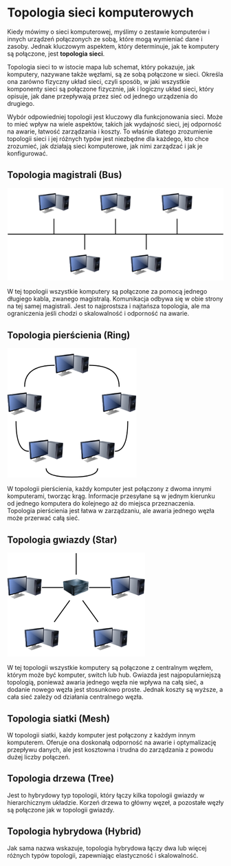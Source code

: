 # Topologia sieci komputerowych

Kiedy mówimy o sieci komputerowej, myślimy o zestawie komputerów i innych urządzeń połączonych ze sobą, które mogą wymieniać dane i zasoby. Jednak kluczowym aspektem, który determinuje, jak te komputery są połączone, jest **topologia sieci**.

Topologia sieci to w istocie mapa lub schemat, który pokazuje, jak komputery, nazywane także węzłami, są ze sobą połączone w sieci. Określa ona zarówno fizyczny układ sieci, czyli sposób, w jaki wszystkie komponenty sieci są połączone fizycznie, jak i logiczny układ sieci, który opisuje, jak dane przepływają przez sieć od jednego urządzenia do drugiego.

Wybór odpowiedniej topologii jest kluczowy dla funkcjonowania sieci. Może to mieć wpływ na wiele aspektów, takich jak wydajność sieci, jej odporność na awarie, łatwość zarządzania i koszty. To właśnie dlatego zrozumienie topologii sieci i jej różnych typów jest niezbędne dla każdego, kto chce zrozumieć, jak działają sieci komputerowe, jak nimi zarządzać i jak je konfigurować.

## Topologia magistrali (Bus)

![Topologia magistrali](../.gitbook/assets/bus_topology.png)

W tej topologii wszystkie komputery są połączone za pomocą jednego długiego kabla, zwanego magistralą. Komunikacja odbywa się w obie strony na tej samej magistrali. Jest to najprostsza i najtańsza topologia, ale ma ograniczenia jeśli chodzi o skalowalność i odporność na awarie.

## Topologia pierścienia (Ring)

![Topologia pierścienia](../.gitbook/assets/ring_topology.png)

W topologii pierścienia, każdy komputer jest połączony z dwoma innymi komputerami, tworząc krąg. Informacje przesyłane są w jednym kierunku od jednego komputera do kolejnego aż do miejsca przeznaczenia. Topologia pierścienia jest łatwa w zarządzaniu, ale awaria jednego węzła może przerwać całą sieć.

## Topologia gwiazdy (Star)

![Topologia gwiazdy](../.gitbook/assets/star_topology.png)

W tej topologii wszystkie komputery są połączone z centralnym węzłem, którym może być komputer, switch lub hub. Gwiazda jest najpopularniejszą topologią, ponieważ awaria jednego węzła nie wpływa na całą sieć, a dodanie nowego węzła jest stosunkowo proste. Jednak koszty są wyższe, a cała sieć zależy od działania centralnego węzła.

## Topologia siatki (Mesh)

W topologii siatki, każdy komputer jest połączony z każdym innym komputerem. Oferuje ona doskonałą odporność na awarie i optymalizację przepływu danych, ale jest kosztowna i trudna do zarządzania z powodu dużej liczby połączeń.

## Topologia drzewa (Tree)

Jest to hybrydowy typ topologii, który łączy kilka topologii gwiazdy w hierarchicznym układzie. Korzeń drzewa to główny węzeł, a pozostałe węzły są połączone jak w topologii gwiazdy.

## Topologia hybrydowa (Hybrid)

Jak sama nazwa wskazuje, topologia hybrydowa łączy dwa lub więcej różnych typów topologii, zapewniając elastyczność i skalowalność.
